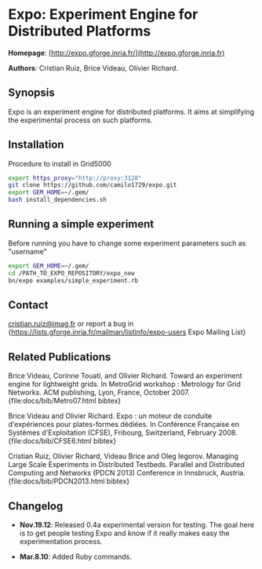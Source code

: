 Expo: Experiment Engine for Distributed Platforms
=================================================

**Homepage**: [http://expo.gforge.inria.fr/](http://expo.gforge.inria.fr)
 
**Authors**:   Cristian Ruiz, Brice Videau, Olivier Richard.

 

## Synopsis


Expo is an experiment engine for distributed platforms. It aims at simplifying the experimental process on such platforms.


## Installation

Procedure to install in Grid5000

``` sh
export https_proxy="http://proxy:3128"
git clone https://github.com/camilo1729/expo.git
export GEM_HOME=~/.gem/ 
bash install_dependencies.sh
```

## Running a simple experiment


Before running you have to change some experiment parameters such as "username"
``` sh
export GEM_HOME=~/.gem/
cd /PATH_TO_EXPO_REPOSITORY/expo_new
bn/expo examples/simple_experiment.rb
```
 

## Contact

cristian.ruiz@imag.fr or report a bug in {https://lists.gforge.inria.fr/mailman/listinfo/expo-users Expo Mailing List}

<a name="publications"></a>


## Related Publications

Brice Videau, Corinne Touati, and Olivier Richard. 
Toward an experiment engine for lightweight grids. In MetroGrid workshop : Metrology for Grid Networks. ACM publishing, Lyon, France, October 2007.
{file:docs/bib/Metro07.html bibtex}

Brice Videau and Olivier Richard. Expo : un moteur de conduite d'expériences pour plates-formes dédiées. In Conférence Française en Systèmes d'Exploitation (CFSE), Fribourg, Switzerland, February 2008. 
{file:docs/bib/CFSE6.html bibtex}

Cristian Ruiz, Olivier Richard, Videau Brice and Oleg Iegorov.
Managing Large Scale Experiments in Distributed Testbeds. Parallel and Distributed Computing and Networks (PDCN 2013) Conference in Innsbruck, Austria.
{file:docs/bib/PDCN2013.html bibtex}

## Changelog

- **Nov.19.12**: Released 0.4a experimental version for testing. The goal here is to get people testing Expo and know if it really makes easy the experimentation process.

- **Mar.8.10**: Added Ruby commands.	  




